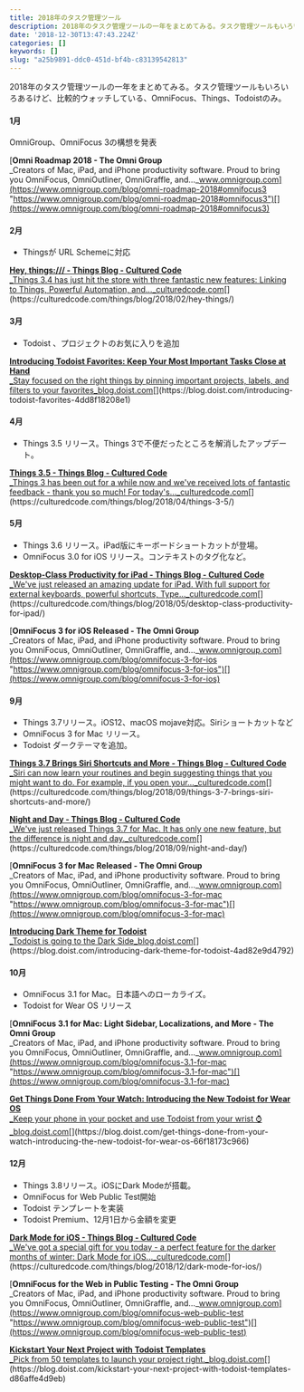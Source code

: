 ```yaml
---
title: 2018年のタスク管理ツール
description: 2018年のタスク管理ツールの一年をまとめてみる。タスク管理ツールもいろいろあるけど、比較的ウォッチしている、OmniFocus、Things、Todoistのみ。
date: '2018-12-30T13:47:43.224Z'
categories: []
keywords: []
slug: "a25b9891-ddc0-451d-bf4b-c83139542813"
---
```

2018年のタスク管理ツールの一年をまとめてみる。タスク管理ツールもいろいろあるけど、比較的ウォッチしている、OmniFocus、Things、Todoistのみ。

#### 1月

OmniGroup、OmniFocus 3の構想を発表

[**Omni Roadmap 2018 - The Omni Group**  
_Creators of Mac, iPad, and iPhone productivity software. Proud to bring you OmniFocus, OmniOutliner, OmniGraffle, and…_www.omnigroup.com](https://www.omnigroup.com/blog/omni-roadmap-2018#omnifocus3 "https://www.omnigroup.com/blog/omni-roadmap-2018#omnifocus3")[](https://www.omnigroup.com/blog/omni-roadmap-2018#omnifocus3)

#### 2月

*   Thingsが URL Schemeに対応

[**Hey, things:/// - Things Blog - Cultured Code**  
_Things 3.4 has just hit the store with three fantastic new features: Linking to Things, Powerful Automation, and…_culturedcode.com](https://culturedcode.com/things/blog/2018/02/hey-things/ "https://culturedcode.com/things/blog/2018/02/hey-things/")[](https://culturedcode.com/things/blog/2018/02/hey-things/)

#### 3月

*   Todoist 、プロジェクトのお気に入りを追加

[**Introducing Todoist Favorites: Keep Your Most Important Tasks Close at Hand**  
_Stay focused on the right things by pinning important projects, labels, and filters to your favorites_blog.doist.com](https://blog.doist.com/introducing-todoist-favorites-4dd8f18208e1 "https://blog.doist.com/introducing-todoist-favorites-4dd8f18208e1")[](https://blog.doist.com/introducing-todoist-favorites-4dd8f18208e1)

#### 4月

*   Things 3.5 リリース。Things 3で不便だったところを解消したアップデート。

[**Things 3.5 - Things Blog - Cultured Code**  
_Things 3 has been out for a while now and we've received lots of fantastic feedback - thank you so much! For today's…_culturedcode.com](https://culturedcode.com/things/blog/2018/04/things-3-5/ "https://culturedcode.com/things/blog/2018/04/things-3-5/")[](https://culturedcode.com/things/blog/2018/04/things-3-5/)

#### 5月

*   Things 3.6 リリース。iPad版にキーボードショートカットが登場。
*   OmniFocus 3.0 for iOS リリース。コンテキストのタグ化など。

[**Desktop-Class Productivity for iPad - Things Blog - Cultured Code**  
_We've just released an amazing update for iPad. With full support for external keyboards, powerful shortcuts, Type…_culturedcode.com](https://culturedcode.com/things/blog/2018/05/desktop-class-productivity-for-ipad/ "https://culturedcode.com/things/blog/2018/05/desktop-class-productivity-for-ipad/")[](https://culturedcode.com/things/blog/2018/05/desktop-class-productivity-for-ipad/)

[**OmniFocus 3 for iOS Released - The Omni Group**  
_Creators of Mac, iPad, and iPhone productivity software. Proud to bring you OmniFocus, OmniOutliner, OmniGraffle, and…_www.omnigroup.com](https://www.omnigroup.com/blog/omnifocus-3-for-ios "https://www.omnigroup.com/blog/omnifocus-3-for-ios")[](https://www.omnigroup.com/blog/omnifocus-3-for-ios)

#### 9月

*   Things 3.7リリース。iOS12、macOS mojave対応。Siriショートカットなど
*   OmniFocus 3 for Mac リリース。
*   Todoist ダークテーマを追加。

[**Things 3.7 Brings Siri Shortcuts and More - Things Blog - Cultured Code**  
_Siri can now learn your routines and begin suggesting things that you might want to do. For example, if you open your…_culturedcode.com](https://culturedcode.com/things/blog/2018/09/things-3-7-brings-siri-shortcuts-and-more/ "https://culturedcode.com/things/blog/2018/09/things-3-7-brings-siri-shortcuts-and-more/")[](https://culturedcode.com/things/blog/2018/09/things-3-7-brings-siri-shortcuts-and-more/)

[**Night and Day - Things Blog - Cultured Code**  
_We've just released Things 3.7 for Mac. It has only one new feature, but the difference is night and day._culturedcode.com](https://culturedcode.com/things/blog/2018/09/night-and-day/ "https://culturedcode.com/things/blog/2018/09/night-and-day/")[](https://culturedcode.com/things/blog/2018/09/night-and-day/)

[**OmniFocus 3 for Mac Released - The Omni Group**  
_Creators of Mac, iPad, and iPhone productivity software. Proud to bring you OmniFocus, OmniOutliner, OmniGraffle, and…_www.omnigroup.com](https://www.omnigroup.com/blog/omnifocus-3-for-mac "https://www.omnigroup.com/blog/omnifocus-3-for-mac")[](https://www.omnigroup.com/blog/omnifocus-3-for-mac)

[**Introducing Dark Theme for Todoist**  
_Todoist is going to the Dark Side_blog.doist.com](https://blog.doist.com/introducing-dark-theme-for-todoist-4ad82e9d4792 "https://blog.doist.com/introducing-dark-theme-for-todoist-4ad82e9d4792")[](https://blog.doist.com/introducing-dark-theme-for-todoist-4ad82e9d4792)

#### 10月

*   OmniFocus 3.1 for Mac。日本語へのローカライズ。
*   Todoist for Wear OS リリース

[**OmniFocus 3.1 for Mac: Light Sidebar, Localizations, and More - The Omni Group**  
_Creators of Mac, iPad, and iPhone productivity software. Proud to bring you OmniFocus, OmniOutliner, OmniGraffle, and…_www.omnigroup.com](https://www.omnigroup.com/blog/omnifocus-3.1-for-mac "https://www.omnigroup.com/blog/omnifocus-3.1-for-mac")[](https://www.omnigroup.com/blog/omnifocus-3.1-for-mac)

[**Get Things Done From Your Watch: Introducing the New Todoist for Wear OS**  
_Keep your phone in your pocket and use Todoist from your wrist ⌚_blog.doist.com](https://blog.doist.com/get-things-done-from-your-watch-introducing-the-new-todoist-for-wear-os-66f18173c966 "https://blog.doist.com/get-things-done-from-your-watch-introducing-the-new-todoist-for-wear-os-66f18173c966")[](https://blog.doist.com/get-things-done-from-your-watch-introducing-the-new-todoist-for-wear-os-66f18173c966)

#### 12月

*   Things 3.8リリース。iOSにDark Modeが搭載。
*   OmniFocus for Web Public Test開始
*   Todoist テンプレートを実装
*   Todoist Premium、12月1日から金額を変更

[**Dark Mode for iOS - Things Blog - Cultured Code**  
_We've got a special gift for you today - a perfect feature for the darker months of winter: Dark Mode for iOS…_culturedcode.com](https://culturedcode.com/things/blog/2018/12/dark-mode-for-ios/ "https://culturedcode.com/things/blog/2018/12/dark-mode-for-ios/")[](https://culturedcode.com/things/blog/2018/12/dark-mode-for-ios/)

[**OmniFocus for the Web in Public Testing - The Omni Group**  
_Creators of Mac, iPad, and iPhone productivity software. Proud to bring you OmniFocus, OmniOutliner, OmniGraffle, and…_www.omnigroup.com](https://www.omnigroup.com/blog/omnifocus-web-public-test "https://www.omnigroup.com/blog/omnifocus-web-public-test")[](https://www.omnigroup.com/blog/omnifocus-web-public-test)

[**Kickstart Your Next Project with Todoist Templates**  
_Pick from 50 templates to launch your project right._blog.doist.com](https://blog.doist.com/kickstart-your-next-project-with-todoist-templates-d86affe4d9eb "https://blog.doist.com/kickstart-your-next-project-with-todoist-templates-d86affe4d9eb")[](https://blog.doist.com/kickstart-your-next-project-with-todoist-templates-d86affe4d9eb)